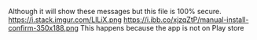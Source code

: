 Although it will show these messages but this file is 100% secure. https://i.stack.imgur.com/LlLiX.png https://i.ibb.co/xjzqZtP/manual-install-confirm-350x188.png This happens because the app is not on Play store
